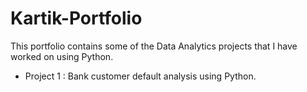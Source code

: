 # Kartik-Portfolio
This portfolio contains some of the Data Analytics projects that I have worked on using Python.
- Project 1 : Bank customer default analysis using Python.
